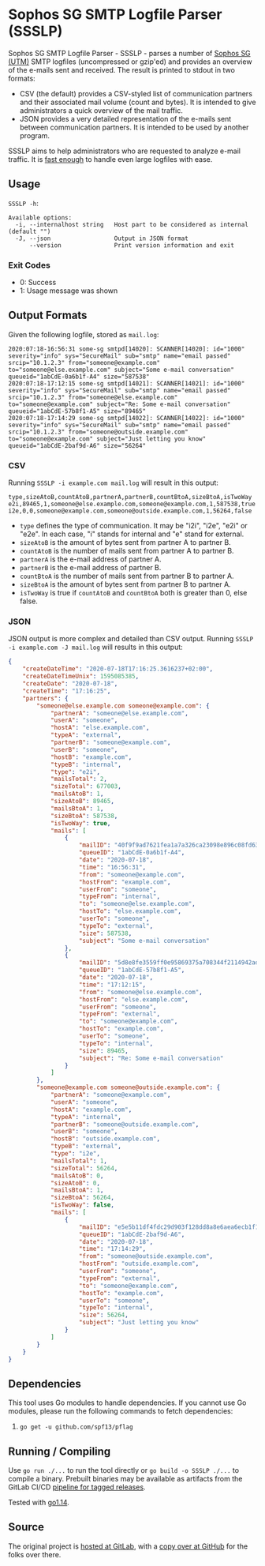 # Sophos SG SMTP Logfile Parser (SSSLP)

Sophos SG SMTP Logfile Parser - SSSLP - parses a number of [Sophos SG (UTM)](https://www.sophos.com/en-us/products/unified-threat-management.aspx) SMTP logfiles (uncompressed or gzip'ed) and provides an overview of the e-mails sent and received. The result is printed to stdout in two formats:

* CSV (the default) provides a CSV-styled list of communication partners and their associated mail volume (count and bytes). It is intended to give administrators a quick overview of the mail traffic.
* JSON provides a very detailed representation of the e-mails sent between communication partners. It is intended to be used by another program.

SSSLP aims to help administrators who are requested to analyze e-mail traffic. It is [fast enough](PERFORMANCE.md) to handle even large logfiles with ease.

## Usage

`SSSLP -h`:

```text
Available options:
  -i, --internalhost string   Host part to be considered as internal (default "")
  -J, --json                  Output in JSON format
      --version               Print version information and exit
```

### Exit Codes

* 0: Success
* 1: Usage message was shown

## Output Formats

Given the following logfile, stored as `mail.log`:

```text
2020:07:18-16:56:31 some-sg smtpd[14020]: SCANNER[14020]: id="1000" severity="info" sys="SecureMail" sub="smtp" name="email passed" srcip="10.1.2.3" from="someone@example.com" to="someone@else.example.com" subject="Some e-mail conversation" queueid="1abCdE-0a6b1f-A4" size="587538"
2020:07:18-17:12:15 some-sg smtpd[14021]: SCANNER[14021]: id="1000" severity="info" sys="SecureMail" sub="smtp" name="email passed" srcip="10.1.2.3" from="someone@else.example.com" to="someone@example.com" subject="Re: Some e-mail conversation" queueid="1abCdE-57b8f1-A5" size="89465"
2020:07:18-17:14:29 some-sg smtpd[14022]: SCANNER[14022]: id="1000" severity="info" sys="SecureMail" sub="smtp" name="email passed" srcip="10.1.2.3" from="someone@outside.example.com" to="someone@example.com" subject="Just letting you know" queueid="1abCdE-2baf9d-A6" size="56264"
```

### CSV

Running `SSSLP -i example.com mail.log` will result in this output:

```csv
type,sizeAtoB,countAtoB,partnerA,partnerB,countBtoA,sizeBtoA,isTwoWay
e2i,89465,1,someone@else.example.com,someone@example.com,1,587538,true
i2e,0,0,someone@example.com,someone@outside.example.com,1,56264,false
```

* `type` defines the type of communication. It may be "i2i", "i2e", "e2i" or "e2e". In each case, "i" stands for internal and "e" stand for external.
* `sizeAtoB` is the amount of bytes sent from partner A to partner B.
* `countAtoB` is the number of mails sent from partner A to partner B.
* `partnerA` is the e-mail address of partner A.
* `partnerB` is the e-mail address of partner B.
* `countBtoA` is the number of mails sent from partner B to partner A.
* `sizeBtoA` is the amount of bytes sent from partner B to partner A.
* `isTwoWay` is true if `countAtoB` and `countBtoA` both is greater than 0, else false.

### JSON

JSON output is more complex and detailed than CSV output. Running `SSSLP -i example.com -J mail.log` will results in this output:

```json
{
    "createDateTime": "2020-07-18T17:16:25.3616237+02:00",
    "createDateTimeUnix": 1595085385,
    "createDate": "2020-07-18",
    "createTime": "17:16:25",
    "partners": {
        "someone@else.example.com someone@example.com": {
            "partnerA": "someone@else.example.com",
            "userA": "someone",
            "hostA": "else.example.com",
            "typeA": "external",
            "partnerB": "someone@example.com",
            "userB": "someone",
            "hostB": "example.com",
            "typeB": "internal",
            "type": "e2i",
            "mailsTotal": 2,
            "sizeTotal": 677003,
            "mailsAtoB": 1,
            "sizeAtoB": 89465,
            "mailsBtoA": 1,
            "sizeBtoA": 587538,
            "isTwoWay": true,
            "mails": [
                {
                    "mailID": "40f9f9ad7621fea1a7a326ca23098e896c08fd63acf44ce62a746f77395bda1c",
                    "queueID": "1abCdE-0a6b1f-A4",
                    "date": "2020-07-18",
                    "time": "16:56:31",
                    "from": "someone@example.com",
                    "hostFrom": "example.com",
                    "userFrom": "someone",
                    "typeFrom": "internal",
                    "to": "someone@else.example.com",
                    "hostTo": "else.example.com",
                    "userTo": "someone",
                    "typeTo": "external",
                    "size": 587538,
                    "subject": "Some e-mail conversation"
                },
                {
                    "mailID": "5d8e8fe3559ff0e95869375a708344f2114942ad4954bdc6d11cce1ce0bd8a39",
                    "queueID": "1abCdE-57b8f1-A5",
                    "date": "2020-07-18",
                    "time": "17:12:15",
                    "from": "someone@else.example.com",
                    "hostFrom": "else.example.com",
                    "userFrom": "someone",
                    "typeFrom": "external",
                    "to": "someone@example.com",
                    "hostTo": "example.com",
                    "userTo": "someone",
                    "typeTo": "internal",
                    "size": 89465,
                    "subject": "Re: Some e-mail conversation"
                }
            ]
        },
        "someone@example.com someone@outside.example.com": {
            "partnerA": "someone@example.com",
            "userA": "someone",
            "hostA": "example.com",
            "typeA": "internal",
            "partnerB": "someone@outside.example.com",
            "userB": "someone",
            "hostB": "outside.example.com",
            "typeB": "external",
            "type": "i2e",
            "mailsTotal": 1,
            "sizeTotal": 56264,
            "mailsAtoB": 0,
            "sizeAtoB": 0,
            "mailsBtoA": 1,
            "sizeBtoA": 56264,
            "isTwoWay": false,
            "mails": [
                {
                    "mailID": "e5e5b11df4fdc29d903f128dd8a8e6aea6ecb1f1ef5b49ca3cf1bacf1c5518e1",
                    "queueID": "1abCdE-2baf9d-A6",
                    "date": "2020-07-18",
                    "time": "17:14:29",
                    "from": "someone@outside.example.com",
                    "hostFrom": "outside.example.com",
                    "userFrom": "someone",
                    "typeFrom": "external",
                    "to": "someone@example.com",
                    "hostTo": "example.com",
                    "userTo": "someone",
                    "typeTo": "internal",
                    "size": 56264,
                    "subject": "Just letting you know"
                }
            ]
        }
    }
}
```

## Dependencies

This tool uses Go modules to handle dependencies. If you cannot use Go modules, please run the following commands to fetch dependencies:

1. `go get -u github.com/spf13/pflag`

## Running / Compiling

Use `go run ./...` to run the tool directly or `go build -o SSSLP ./...` to compile a binary. Prebuilt binaries may be available as artifacts from the GitLab CI/CD [pipeline for tagged releases](https://gitlab.com/rbrt-weiler/sophos-sg-smtp-logparser/pipelines?scope=tags).

Tested with [go1.14](https://golang.org/doc/go1.14).

## Source

The original project is [hosted at GitLab](https://gitlab.com/rbrt-weiler/sophos-sg-smtp-logparser), with a [copy over at GitHub](https://github.com/rbrt-weiler/sophos-sg-smtp-logparser) for the folks over there.

